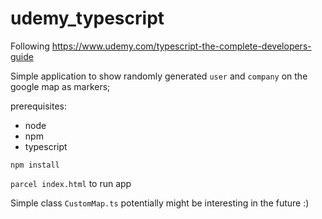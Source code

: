# udemy_typescript
Following https://www.udemy.com/typescript-the-complete-developers-guide

Simple application to show randomly generated `user` and `company` on the google map as markers;

prerequisites:
- node
- npm
- typescript

`npm install`

`parcel index.html` to run app

Simple class `CustomMap.ts` potentially might be interesting in the future :)
